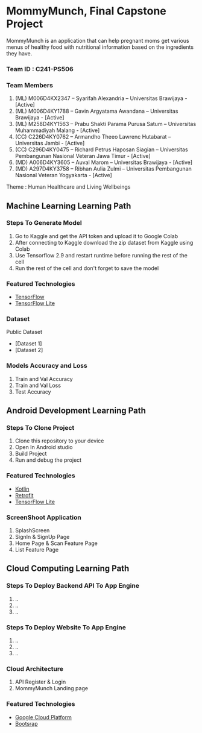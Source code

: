 # MommyMunch, Final Capstone Project
MommyMunch is an application that can help pregnant moms get various menus of healthy food with nutritional information based on the ingredients they have. 

### Team ID : C241-PS506
  
### Team Members
1. (ML) M006D4KX2347 – Syarifah Alexandria – Universitas Brawijaya - [Active]
2. (ML) M006D4KY1788 – Gavin Argyatama Awandana – Universitas Brawijaya - [Active]
3. (ML) M258D4KY1563 – Prabu Shakti Parama Purusa Satum – Universitas Muhammadiyah Malang - [Active]
4. (CC) C226D4KY0762 – Armandho Theeo Lawrenc Hutabarat – Universitas Jambi - [Active]
5. (CC) C296D4KY0475 – Richard Petrus Haposan Siagian – Universitas Pembangunan Nasional Veteran Jawa Timur - [Active]
6. (MD) A006D4KY3605 – Auval Marom – Universitas Brawijaya - [Active]
7. (MD) A297D4KY3758 – Ribhan Aulia Zulmi – Universitas Pembangunan Nasional Veteran Yogyakarta - [Active]


Theme : 
Human Healthcare and Living Wellbeings

## Machine Learning Learning Path
### Steps To Generate Model
1. Go to Kaggle and get the API token and upload it to Google Colab
2. After connecting to Kaggle download the zip dataset from Kaggle using Colab
3. Use Tensorflow 2.9 and restart runtime before running the rest of the cell
4. Run the rest of the cell and don't forget to save the model
  
### Featured Technologies
* [TensorFlow](https://www.tensorflow.org/)
* [TensorFlow Lite](https://www.tensorflow.org/lite)

### Dataset
Public Dataset
* [Dataset 1]
* [Dataset 2]

### Models Accuracy and Loss 
1. Train and Val Accuracy 
2. Train and Val Loss 
3. Test Accuracy

## Android Development Learning Path
### Steps To Clone Project
1. Clone this repository to your device
2. Open In Android studio
3. Build Project
4. Run and debug the project

### Featured Technologies
* [Kotlin](kotlinlang.org)
* [Retrofit](square.github.io)
* [TensorFlow Lite](https://www.tensorflow.org/lite)
  
### ScreenShoot Application
1. SplashScreen
2. SignIn & SignUp Page
3. Home Page & Scan Feature Page
3. List Feature Page

## Cloud Computing Learning Path
### Steps To Deploy Backend API To App Engine
1. ..
2. ..
3. ..

### Steps To Deploy Website To App Engine
1. ..
2. ..
3. ..

### Cloud Architecture
1. API Register & Login
2. MommyMunch Landing page

### Featured Technologies
* [Google Cloud Platform](https://cloud.google.com/)
* [Bootsrap](https://getbootstrap.com/)


